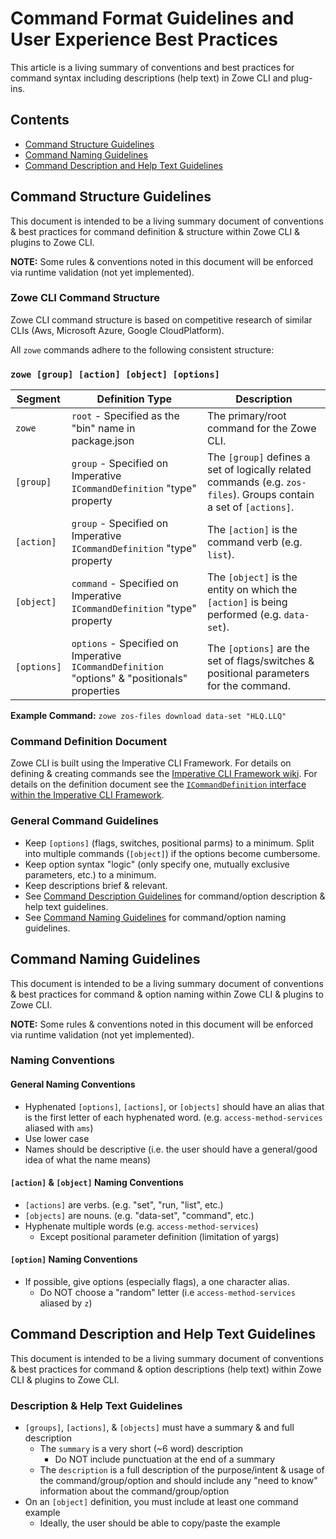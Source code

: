# Command Format Guidelines and User Experience Best Practices
This article is a living summary of conventions and best practices for command syntax including descriptions (help text) in Zowe CLI and plug-ins. 

## Contents
- [Command Structure Guidelines](#command-structure-guidelines)
- [Command Naming Guidelines](#command-naming-guidelines)
- [Command Description and Help Text Guidelines](#command-description-and-help-text-guidelines)

## Command Structure Guidelines
This document is intended to be a living summary document of conventions & best practices for command definition & structure within Zowe CLI & plugins to Zowe CLI.

**NOTE:** Some rules & conventions noted in this document will be enforced via runtime validation (not yet implemented).

### Zowe CLI Command Structure
Zowe CLI command structure is based on competitive research of similar CLIs (Aws, Microsoft Azure, Google CloudPlatform).

All `zowe` commands adhere to the following consistent structure:

### `zowe [group] [action] [object] [options]`
Segment | Definition Type | Description
--- | --- | ---
`zowe` | `root` - Specified as the "bin" name in package.json | The primary/root command for the Zowe CLI.
`[group]` | `group` - Specified on Imperative `ICommandDefinition` "type" property | The `[group]` defines a set of logically related commands (e.g. `zos-files`). Groups contain a set of `[actions]`.
`[action]` | `group` - Specified on Imperative `ICommandDefinition` "type" property | The `[action]` is the command verb (e.g. `list`).
`[object]` | `command` - Specified on Imperative `ICommandDefinition` "type" property | The `[object]` is the entity on which the `[action]` is being performed (e.g. `data-set`). 
`[options]` | `options` - Specified on Imperative `ICommandDefinition` "options" & "positionals" properties | The `[options]` are the set of flags/switches & positional parameters for the command.

**Example Command:**
`zowe zos-files download data-set "HLQ.LLQ"`

### Command Definition Document
Zowe CLI is built using the Imperative CLI Framework. For details on defining & creating commands see the [Imperative CLI Framework wiki](https://github.com/zowe/imperative/wiki). For details on the definition document see the [`ICommandDefinition` interface within the Imperative CLI Framework](https://github.com/zowe/imperative/blob/master/packages/cmd/src/doc/ICommandDefinition.ts).

### General Command Guidelines
- Keep `[options]` (flags, switches, positional parms) to a minimum. Split into multiple commands (`[object]`) if the options become cumbersome. 
- Keep option syntax "logic" (only specify one, mutually exclusive parameters, etc.) to a minimum.
- Keep descriptions brief & relevant. 
- See [Command Description Guidelines](#command-description-guidelines) for command/option description & help text guidelines.
- See [Command Naming Guidelines](#command-naming-guidelines.md) for command/option naming guidelines.

## Command Naming Guidelines
This document is intended to be a living summary document of conventions & best practices for command & option naming within Zowe CLI & plugins to Zowe CLI.

**NOTE:** Some rules & conventions noted in this document will be enforced via runtime validation (not yet implemented).

### Naming Conventions
#### General Naming Conventions
- Hyphenated `[options]`, `[actions]`, or `[objects]` should have an alias that is the first letter of each hyphenated word. (e.g. `access-method-services` aliased with `ams`)
- Use lower case
- Names should be descriptive (i.e. the user should have a general/good idea of what the name means)
#### `[action]` & `[object]` Naming Conventions
- `[actions]` are verbs. (e.g. "set", "run, "list", etc.)
- `[objects]` are nouns. (e.g. "data-set", "command", etc.)
- Hyphenate multiple words (e.g. `access-method-services`)
    - Except positional parameter definition (limitation of yargs)
#### `[option]` Naming Conventions
- If possible, give options (especially flags), a one character alias. 
    - Do NOT choose a "random" letter (i.e `access-method-services` aliased by `z`)

## Command Description and Help Text Guidelines
This document is intended to be a living summary document of conventions & best practices for command & option descriptions (help text) within Zowe CLI & plugins to Zowe CLI.

### Description & Help Text Guidelines
- `[groups]`, `[actions]`, & `[objects]` must have a summary & and full description 
    - The `summary` is a very short (~6 word) description
        - Do NOT include punctuation at the end of a summary
    - The `description` is a full description of the purpose/intent & usage of the command/group/option and should include any "need to know" information about the command/group/option
-  On an `[object]` definition, you must include at least one command example
    -  Ideally, the user should be able to copy/paste the example



